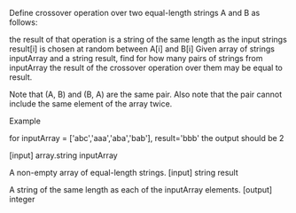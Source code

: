 Define crossover operation over two equal-length strings A and B as follows:

the result of that operation is a string of the same length as the input strings
result[i] is chosen at random between A[i] and B[i]
Given array of strings inputArray and a string result, find for how many pairs of strings from inputArray the result of the crossover operation over them may be equal to result.

Note that (A, B) and (B, A) are the same pair. Also note that the pair cannot include the same element of the array twice.

Example

for inputArray = ['abc','aaa','aba','bab'], result='bbb' the output should be 2

[input] array.string inputArray

A non-empty array of equal-length strings.
[input] string result

A string of the same length as each of the inputArray elements.
[output] integer
